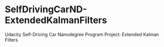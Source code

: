 # SelfDrivingCarND-ExtendedKalmanFilters
Udacity Self-Driving Car Nanodegree Program Project: Extended Kalman Filters
